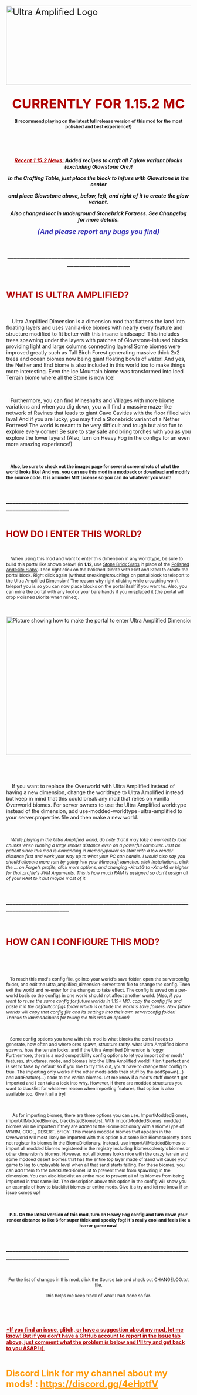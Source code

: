 <p><span style="font-size: 24px;"><img style="display: block; margin-left: auto; margin-right: auto;" src="https://i.imgur.com/iOOp7IS.png" alt="Ultra Amplified Logo" width="1000" height="215" /></span></p>
<h2 style="text-align: center;"><strong><span style="font-size: 36px; color: #b00000;">CURRENTLY FOR 1.15.2 MC</span></strong></h2>
<p style="text-align: center;"><span style="font-size: 12px;"><strong>(I recommend playing on the latest full release version of this mod for the most polished and best experience!)</strong></span></p>
<p style="text-align: center;">&nbsp;</p>
<p style="text-align: center;">&nbsp;&nbsp;</p>
<p style="text-align: center;"><em><span style="font-size: 14px; color: #b00000; text-decoration: underline;"><strong>Recent 1.15.2 News:</strong></span><span style="font-size: 14px;"><b><strong>&nbsp;Added recipes to craft all 7 glow variant blocks (excluding Glowstone Ore)!</strong></b></span></em></p>
<p style="text-align: center;"><em><span style="font-size: 14px;"><b><strong>In the Crafting Table, just place the block to infuse with Glowstone in the center </strong></b></span></em></p>
<p style="text-align: center;"><em><span style="font-size: 14px;"><b><strong>and place Glowstone above, below, left, and right of it to create the glow variant.</strong></b></span></em></p>
<p style="text-align: center;"><em><span style="font-size: 14px;"><b><strong>Also changed loot in underground Stonebrick Fortress. See Changelog for more details.</strong></b></span></em></p>
<p style="text-align: center;"><strong style="color: #3f3bb8; font-size: 18px;"><em>(And please report any bugs you find)</em></strong></p>
<p style="text-align: center;">&nbsp;</p>
<p style="text-align: center;"><span style="font-size: 18px;"><strong>______________________________________________________________________________</strong></span></p>
<p style="text-align: center;">&nbsp;</p>
<h2 style="text-align: left;"><span style="color: #b00000; font-size: 24px;"><strong>WHAT IS ULTRA AMPLIFIED?</strong></span></h2>
<p style="text-align: center;">&nbsp;</p>
<p style="text-align: left;"><span style="font-size: 14px;">&nbsp; &nbsp; Ultra Amplified Dimension is a dimension mod that flattens the land into floating layers and uses vanilla-like biomes with nearly every feature and structure modified to fit better with this insane landscape! This includes trees spawning under the layers with patches of Glowstone-infused blocks providing light and large columns connecting layers! Some biomes were improved greatly such as Tall Birch Forest generating massive thick 2x2 trees and ocean biomes now being giant floating bowls of water! And yes, the Nether and End biome is also included in this world too to make things more interesting. Even the Ice Mountain biome was transformed into Iced Terrain biome where all the Stone is now Ice!</span></p>
<p style="text-align: left;">&nbsp;</p>
<p style="text-align: left;"><span style="font-size: 14px;">&nbsp; &nbsp;Furthermore, you can find&nbsp;Mineshafts and Villages with more biome variations and when you dig down, you will find a massive maze-like network of Ravines that leads to giant Cave Cavities with the floor filled with lava! And if you are lucky, you may find a Stonebrick variant&nbsp;of a Nether Fortress! The world is meant to be very difficult and tough but also fun to explore every corner! Be sure to stay safe and bring torches with you as you explore the lower layers! (Also, turn on Heavy Fog in the configs for an even more amazing experience!)</span></p>
<p style="text-align: left;">&nbsp;</p>
<p style="text-align: left;"><span style="font-size: 12px;"><strong>&nbsp; &nbsp; Also, be sure to check out the images page for several screenshots of what the world looks like! And yes, you can use this mod in a modpack or download and modify the source code. It is all under MIT License so you can do whatever you want!</strong></span></p>
<p style="text-align: left;">&nbsp;&nbsp;</p>
<p style="text-align: left;"><span style="font-size: 18px;"><strong>______________________________________________________________________________</strong></span></p>
<p style="text-align: left;">&nbsp;</p>
<p><strong><span style="font-size: 24px; color: #b00000;">HOW DO I ENTER THIS WORLD?</span></strong></p>
<p style="text-align: left;">&nbsp;</p>
<p style="text-align: left;"><span style="font-size: 12px;">&nbsp; &nbsp; When using&nbsp;this mod and want to enter this dimension in any worldtype, be sure to build this portal like shown below! (in <strong>1.12</strong>, use <span style="text-decoration: underline;">Stone Brick Slabs</span> in place of the <span style="text-decoration: underline;">Polished Andesite Slabs</span>) Then right click on the Polished Diorite with Flint and Steel to create the portal block. Right click again (without sneaking/crouching) on portal block to teleport to the Ultra Amplified Dimension! The reason why right clicking while crouching won't teleport you is so you can now place blocks on the portal itself if you want to. Also, you can mine the portal with any tool or your bare hands if you misplaced it (the portal will drop Polished Diorite when mined).</span></p>
<p style="text-align: left;">&nbsp;</p>
<p style="text-align: left;"><span style="font-size: 14px;"><img src="https://i.imgur.com/4ngNlJD.jpg" alt="Picture showing how to make the portal to enter Ultra Amplified Dimension" width="723" height="377" /></span></p>
<p style="text-align: left;">&nbsp;</p>
<p style="text-align: left;">&nbsp;</p>
<p>&nbsp; &nbsp; If you want to replace the Overworld with Ultra Amplified instead of having a new dimension, change the worldtype to Ultra Amplified instead but keep in mind that this could break any mod that relies on vanilla Overworld biomes. For server owners to use the Ultra Amplified worldtype instead of the dimension, add use-modded-worldtype=ultra-amplified to your server.properties file and then make a new world.</p>
<p>&nbsp;</p>
<p style="text-align: left;"><span style="font-size: 12px;">&nbsp; &nbsp; <em>While playing in the Ultra Amplified world, do note that it may take a moment to load chunks when running a large render distance&nbsp;even on a powerful computer. Just be patient since&nbsp;this mod is demanding in memory/power so start with a low render distance first and work your way up to what your PC can handle. I would also say you should allocate more ram by going into your Minecraft launcher, click Installations, click the ... on Forge's profile, click more options, and changing -Xmx1G to&nbsp;-Xmx4G or higher for that profile's JVM Arguments. This is how much RAM is assigned so don't assign all of your RAM to it but maybe most of it.</em></span></p>
<p><em>&nbsp;</em></p>
<p><span style="font-size: 18px;"><strong>______________________________________________________________________________</strong></span></p>
<p><span style="font-size: 18px;">&nbsp;</span></p>
<h2><strong><span style="font-size: 24px; color: #b00000;">HOW CAN I CONFIGURE THIS MOD?</span></strong></h2>
<p>&nbsp;</p>
<p>&nbsp;</p>
<p><span style="font-size: 12px;">&nbsp; &nbsp;To reach this mod's config file, go into your world's save folder, open the serverconfig folder, and edit the ultra_amplified_dimension-server.toml file to change the config. Then exit the world and re-enter for the changes to take effect. The config is saved on a per-world basis so the configs in one world should not affect another world. <em>(Also, if you want to reuse the same config for future worlds in 1.15+ MC, copy the config file and paste it in the defaultconfigs folder which is outside the world's save folders. Now future worlds will copy that config file and its settings into their own serverconfig folder! Thanks to iammaddibuns for telling me this was an option!)&nbsp;</em></span></p>
<p><span style="font-size: 12px;">&nbsp;</span></p>
<p><span style="font-size: 12px;">&nbsp; &nbsp;Some config options you have with this mod is what blocks the portal needs to generate, how often and where ores spawn, structure rarity, what Ultra Amplified biome spawns, how the terrain looks, and if the Ultra Amplified Dimension is foggy. Furthermore, there is a mod compatibility config options to let you import other mods' features, structures, mobs, and biomes into the Ultra Amplified world! It isn't perfect and is set to false by default so if you like to try this out, you'll have to change that config to true. The importing only works if the other mods adds their stuff by the addSpawn(...) and addFeature(...) code to the vanilla biomes. Let me know if a mod's stuff doesn't get imported and I can take a look into why. However, if there are modded structures you want to blacklist for whatever reason when importing features, that option is also available too. Give it all a try!</span></p>
<p><span style="font-size: 12px;">&nbsp;</span></p>
<p><span style="font-size: 12px;">&nbsp; &nbsp; &nbsp;As for importing biomes, there are three options you can use. ImportModdedBiomes, importAllModdedBiomes, blacklistedBiomeList. With importModdedBiomes, modded biomes will be imported if they are added to the BiomeDictionary with a BiomeType of WARM, COOL, DESERT, or ICY. This means modded biomes that appears in the Overworld will most likely be imported with this option but some like Biomesoplenty does not register its biomes in the BiomeDictionary. Instead, use importAllModdedBiomes to import all modded biomes registered in the registry including Biomesoplenty's biomes or other dimension's biomes. However, not all biomes looks nice with the crazy terrain and some modded desert biomes that has the entire top layer made of Sand will cause your game to lag to unplayable level when all that sand starts falling. For these biomes, you can add them to the&nbsp;blacklistedBiomeList to prevent them from spawning in the dimension. You can also blacklist an entire mod to prevent all of its biomes from being imported in that same list. The description above this option in the config will show you an example of how to blacklist biomes or entire mods. Give it a try and let me know if an issue comes up!&nbsp;</span></p>
<p>&nbsp;</p>
<p style="text-align: center;"><span style="font-size: 12px;"><strong>P.S. On the latest version of this mod, turn on Heavy Fog config and turn down your render distance to like 6 for super thick and spooky fog! It's really cool and feels like a horror game now!</strong></span></p>
<p style="text-align: center;">&nbsp;</p>
<p><span style="font-size: 18px;"><strong>______________________________________________________________________________</strong></span></p>
<p>&nbsp;</p>
<p style="text-align: center;"><span style="font-size: 12px;">For the list of changes in this mod, click the Source tab and check out CHANGELOG.txt file. </span></p>
<p style="text-align: center;"><span style="font-size: 12px;">This helps me keep track of what I had done so far.&nbsp;</span></p>
<p>&nbsp;</p>
<p>&nbsp;</p>
<p><span style="font-size: 14px; color: #b00000;"><strong><span style="text-decoration: underline;">*If you find an issue, glitch, or have a suggestion about my mod, let me know! But if you don't have a GitHub account to report in the Issue tab above, just comment what the problem is below and I'll try and get back to you ASAP! :)&nbsp;</span></strong></span></p>
<p>&nbsp;</p>
<p><span style="font-size: 24px; color: #ff9900;"><strong>Discord Link for my channel about my mods! :&nbsp;<a class="anchor-3Z-8Bb anchorUnderlineOnHover-2ESHQB" style="font-size: 24px; color: #ff9900;" tabindex="0" title="https://discord.gg/4eHptfV" role="button" href="https://discord.gg/4eHptfV" target="_blank" rel="noopener noreferrer">https://discord.gg/4eHptfV</a></strong></span></p>
<p><span style="font-size: 24px; color: #333399;"><strong>&nbsp;</strong></span></p>